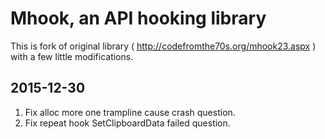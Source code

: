 Mhook, an API hooking library
======

This is fork of original library ( http://codefromthe70s.org/mhook23.aspx )
with a few little modifications.

## 2015-12-30 ##
1. Fix alloc more one trampline cause crash question.
2. Fix repeat hook SetClipboardData failed question.
